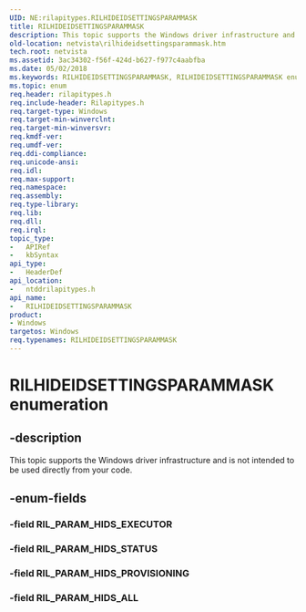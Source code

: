 ```yaml
---
UID: NE:rilapitypes.RILHIDEIDSETTINGSPARAMMASK
title: RILHIDEIDSETTINGSPARAMMASK
description: This topic supports the Windows driver infrastructure and is not intended to be used directly from your code.
old-location: netvista\rilhideidsettingsparammask.htm
tech.root: netvista
ms.assetid: 3ac34302-f56f-424d-b627-f977c4aabfba
ms.date: 05/02/2018
ms.keywords: RILHIDEIDSETTINGSPARAMMASK, RILHIDEIDSETTINGSPARAMMASK enumeration [Network Drivers Starting with Windows Vista], RIL_PARAM_HIDS_ALL, RIL_PARAM_HIDS_PROVISIONING, RIL_PARAM_HIDS_STATUS, netvista.rilhideidsettingsparammask, ntddrilapitypes/RILHIDEIDSETTINGSPARAMMASK, ntddrilapitypes/RIL_PARAM_HIDS_ALL, ntddrilapitypes/RIL_PARAM_HIDS_PROVISIONING, ntddrilapitypes/RIL_PARAM_HIDS_STATUS
ms.topic: enum
req.header: rilapitypes.h
req.include-header: Rilapitypes.h
req.target-type: Windows
req.target-min-winverclnt: 
req.target-min-winversvr: 
req.kmdf-ver: 
req.umdf-ver: 
req.ddi-compliance: 
req.unicode-ansi: 
req.idl: 
req.max-support: 
req.namespace: 
req.assembly: 
req.type-library: 
req.lib: 
req.dll: 
req.irql: 
topic_type:
-	APIRef
-	kbSyntax
api_type:
-	HeaderDef
api_location:
-	ntddrilapitypes.h
api_name:
-	RILHIDEIDSETTINGSPARAMMASK
product:
- Windows
targetos: Windows
req.typenames: RILHIDEIDSETTINGSPARAMMASK
---
```


# RILHIDEIDSETTINGSPARAMMASK enumeration


## -description


This topic supports the Windows driver infrastructure and is not intended to be used directly from your code.


## -enum-fields




### -field RIL_PARAM_HIDS_EXECUTOR


### -field RIL_PARAM_HIDS_STATUS


### -field RIL_PARAM_HIDS_PROVISIONING


### -field RIL_PARAM_HIDS_ALL

